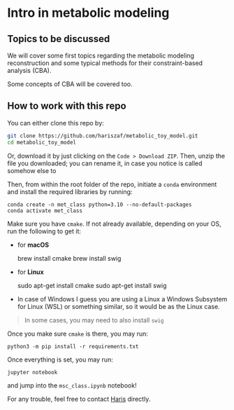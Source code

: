 # Intro in metabolic modeling

## Topics to be discussed

We will cover some first topics regarding the metabolic modeling reconstruction and
some typical methods for their constraint-based analysis (CBA). 

Some concepts of CBA will be covered too. 

## How to work with this repo 

You can either clone this repo by: 

```bash
git clone https://github.com/hariszaf/metabolic_toy_model.git
cd metabolic_toy_model
```

Or, download it by just clicking on the `Code > Download ZIP`.
Then, unzip the file you downloaded; you can rename it, in case you notice is called somehow else to 

Then, from within the root folder of the repo, initiate a `conda` environment and install the required libraries by running:

    conda create -n met_class python=3.10 --no-default-packages
    conda activate met_class

Make sure you have `cmake`. 
If not already available, depending on your OS, run the following to get it:

- for **macOS**
  
    brew install cmake 
    brew install swig

- for **Linux**

  sudo apt-get install cmake 
  sudo apt-get install swig

- In case of Windows I guess you are using a Linux a Windows Subsystem for Linux (WSL) or something similar, so it would be as the Linux case. 


> In some cases, you may need to also install `swig`


Once you make sure `cmake` is there, you may run:

    python3 -m pip install -r requirements.txt


Once everything is set, you may run:

    jupyter notebook 

and jump into the `msc_class.ipynb` notebook!


For any trouble, feel free to contact [Haris](mailto:haris.zafeiropoulos@kuleuven.be) directly.


